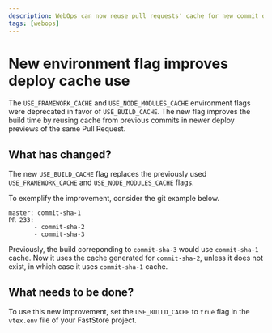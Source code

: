 ```yaml
---
description: WebOps can now reuse pull requests' cache for new commit deploys.
tags: [webops]
---
```


# New environment flag improves deploy cache use

The `USE_FRAMEWORK_CACHE` and `USE_NODE_MODULES_CACHE` environment flags were deprecated in favor of `USE_BUILD_CACHE`. The new flag improves the build time by reusing cache from previous commits in newer deploy previews of the same Pull Request.

## What has changed?

The new `USE_BUILD_CACHE` flag replaces the previously used `USE_FRAMEWORK_CACHE` and `USE_NODE_MODULES_CACHE` flags.

To exemplify the improvement, consider the git example below.

```
master: commit-sha-1
PR 233:
       - commit-sha-2
       - commit-sha-3
```

Previously, the build correponding to `commit-sha-3` would use `commit-sha-1` cache. Now it uses the cache generated for `commit-sha-2`, unless it does not exist, in which case it uses `commit-sha-1` cache.

## What needs to be done?

To use this new improvement, set the `USE_BUILD_CACHE` to `true` flag in the `vtex.env` file of your FastStore project.
